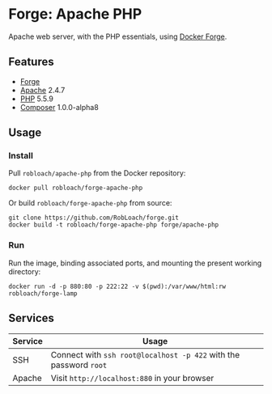 # Forge: Apache PHP

Apache web server, with the PHP essentials, using [Docker Forge](http://github.com/robloach/forge).


## Features

* [Forge](../forge)
* [Apache](https://httpd.apache.org/) 2.4.7
* [PHP](http://php.net/) 5.5.9
* [Composer](http://getcomposer.org) 1.0.0-alpha8


## Usage

### Install

Pull `robloach/apache-php` from the Docker repository:
```
docker pull robloach/forge-apache-php
```

Or build `robloach/forge-apache-php` from source:
```
git clone https://github.com/RobLoach/forge.git
docker build -t robloach/forge-apache-php forge/apache-php
```

### Run

Run the image, binding associated ports, and mounting the present working
directory:

```
docker run -d -p 880:80 -p 222:22 -v $(pwd):/var/www/html:rw robloach/forge-lamp
```


## Services

Service     | Usage
------------|------------
SSH         | Connect with `ssh root@localhost -p 422` with the password `root`
Apache      | Visit `http://localhost:880` in your browser
